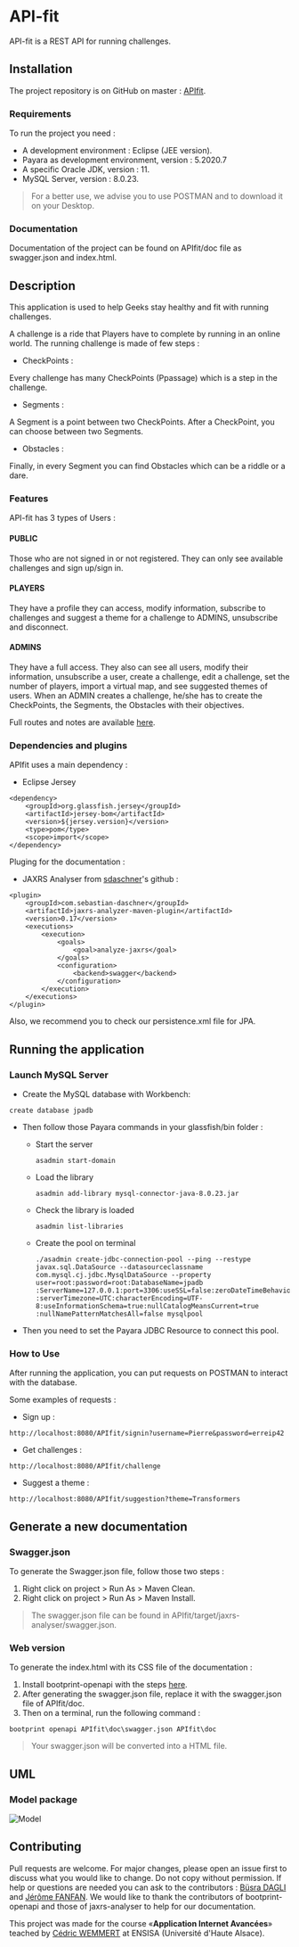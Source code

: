# API-fit

API-fit is a REST API for running challenges.

## Installation

The project repository is on GitHub on master : [APIfit](https://github.com/J3ffx/API-fit/tree/master/APIfit).

### Requirements

To run the project you need :

- A development environment : Eclipse (JEE version).
- Payara as development environment, version : 5.2020.7
- A specific Oracle JDK, version : 11.
- MySQL Server, version : 8.0.23.

> For a better use, we advise you to use POSTMAN and to download it on your Desktop.

### Documentation

Documentation of the project can be found on APIfit/doc file as swagger.json and index.html.

## Description

This application is used to help Geeks stay healthy and fit with running challenges.

A challenge is a ride that Players have to complete by running in an online world.
The running challenge is made of few steps :

- CheckPoints :

Every challenge has many CheckPoints (Ppassage) which is a step in the challenge.

- Segments :

A Segment is a point between two CheckPoints. After a CheckPoint, you can choose between two Segments.

- Obstacles :

Finally, in every Segment you can find Obstacles which can be a riddle or a dare.

### Features

API-fit has 3 types of Users :

#### PUBLIC

Those who are not signed in or not registered. They can only see available challenges and sign up/sign in.

#### PLAYERS

They have a profile they can access, modify information, subscribe to challenges and suggest a theme for a challenge to ADMINS, unsubscribe and disconnect.

#### ADMINS

They have a full access. They also can see all users, modify their information, unsubscribe a user, create a challenge, edit a challenge, set the number of players, import a virtual map, and see suggested themes of users.
When an ADMIN creates a challenge, he/she has to create the CheckPoints, the Segments, the Obstacles with their objectives.

Full routes and notes are available [here](https://docs.google.com/document/d/1VyX63MnN7kr6DBpVu9fcWI3ou-p1KMbhRigDm-1UQCs/edit).

### Dependencies and plugins

APIfit uses a main dependency :

- Eclipse Jersey
```
<dependency>
    <groupId>org.glassfish.jersey</groupId>
    <artifactId>jersey-bom</artifactId>
    <version>${jersey.version}</version>
    <type>pom</type>
    <scope>import</scope>
</dependency>

```
Pluging for the documentation :

- JAXRS Analyser from [sdaschner](https://github.com/sdaschner/jaxrs-analyzer)'s github :

```
<plugin>
    <groupId>com.sebastian-daschner</groupId>
    <artifactId>jaxrs-analyzer-maven-plugin</artifactId>
    <version>0.17</version>
    <executions>
        <execution>
            <goals>
                <goal>analyze-jaxrs</goal>
            </goals>
            <configuration>
                <backend>swagger</backend>
            </configuration>
        </execution>
    </executions>
</plugin>
```
Also, we recommend you to check our persistence.xml file for JPA.

## Running the application

### Launch MySQL Server

* Create the MySQL database with Workbench:

```
create database jpadb
```

* Then follow those Payara commands in your glassfish/bin folder :

  - Start the server 
  
    ```
    asadmin start-domain
    ```
  - Load the library
  
    ```
    asadmin add-library mysql-connector-java-8.0.23.jar
    ```
  - Check the library is loaded
  
    ```asadmin list-libraries```
  - Create the pool on terminal
  
    ```
    ./asadmin create-jdbc-connection-pool --ping --restype javax.sql.DataSource --datasourceclassname 
    com.mysql.cj.jdbc.MysqlDataSource --property user=root:password=root:DatabaseName=jpadb
    :ServerName=127.0.0.1:port=3306:useSSL=false:zeroDateTimeBehavior=CONVERT_TO_NULL:useUnicode=true
    :serverTimezone=UTC:characterEncoding=UTF-8:useInformationSchema=true:nullCatalogMeansCurrent=true
    :nullNamePatternMatchesAll=false mysqlpool
    ```

* Then you need to set the Payara JDBC Resource to connect this pool.

### How to Use

After running the application, you can put requests on POSTMAN to interact with the database.

Some examples of requests : 

* Sign up :
```
http://localhost:8080/APIfit/signin?username=Pierre&password=erreip42
```
* Get challenges :
```
http://localhost:8080/APIfit/challenge
```
* Suggest a theme :
```
http://localhost:8080/APIfit/suggestion?theme=Transformers
```

## Generate a new documentation

### Swagger.json

To generate the Swagger.json file, follow those two steps :

1. Right click on project > Run As > Maven Clean.
2. Right click on project > Run As > Maven Install.

> The swagger.json file can be found in APIfit/target/jaxrs-analyser/swagger.json.

### Web version

To generate the index.html with its CSS file of the documentation :

1. Install bootprint-openapi with the steps [here](https://github.com/bootprint/bootprint-openapi).
2. After generating the swagger.json file, replace it with the swagger.json file of APIfit/doc.
3. Then on a terminal, run the following command :
```
bootprint openapi APIfit\doc\swagger.json APIfit\doc

```
> Your swagger.json will be converted into a HTML file.

## UML

### Model package 

![Model](Model.png)


## Contributing
Pull requests are welcome. For major changes, please open an issue first to discuss what you would like to change.
Do not copy without permission. If help or questions are needed you can ask to the contributors : [Büsra DAGLI](https://github.com/BusraDagli) and [Jérôme FANFAN](https://github.com/J3ffx).
We would like to thank the contributors of bootprint-openapi and those of jaxrs-analyser to help for our documentation.


This project was made for the course «**Application Internet Avancées**» teached by [Cédric WEMMERT](https://github.com/wemmertc) at ENSISA (Université d'Haute Alsace).
